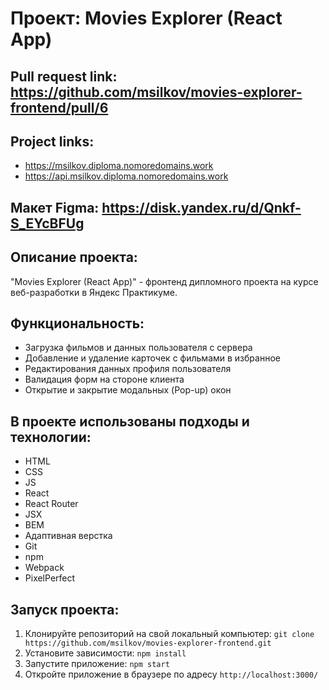 # Проект: Movies Explorer (React App)

## Pull request link: https://github.com/msilkov/movies-explorer-frontend/pull/6

## Project links:
* https://msilkov.diploma.nomoredomains.work
* https://api.msilkov.diploma.nomoredomains.work

## Макет Figma: https://disk.yandex.ru/d/Qnkf-S_EYcBFUg
## Описание проекта:
"Movies Explorer (React App)" - фронтенд дипломного проекта на курсе веб-разработки в Яндекс Практикуме.

## Функциональность:
* Загрузка фильмов и данных пользователя с сервера
* Добавление и удаление карточек с фильмами в избранное
* Редактирования данных профиля пользователя
* Валидация форм на стороне клиента
* Открытие и закрытие модальных (Pop-up) окон



## В проекте использованы подходы и технологии:
* HTML
* CSS
* JS
* React
* React Router
* JSX
* BEM
* Адаптивная верстка
* Git
* npm
* Webpack
* PixelPerfect


## Запуск проекта:
1. Клонируйте репозиторий на свой локальный компьютер: `git clone https://github.com/msilkov/movies-explorer-frontend.git`
2. Установите зависимости: `npm install`
3. Запустите приложение: `npm start`
4. Откройте приложение в браузере по адресу `http://localhost:3000/`


